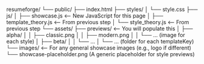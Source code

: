 resumeforge/
└── public/
    ├── index.html
    ├── styles/
    │   └── style.css
    ├── js/
    │   ├── showcase.js       <-- New JavaScript for this page
    │   ├── template_theory.js <-- From previous step
    │   └── style_theory.js    <-- From previous step
    └── assets/
        ├── previews/         <-- You will populate this
        │   ├── alpha/
        │   │   ├── classic.png
        │   │   ├── modern.png
        │   │   └── ... (image for each style)
        │   ├── beta/
        │   │   └── ...
        │   └── ... (folder for each templateKey)
        └── images/           <-- For any general showcase images (e.g., logo if different)
            └── showcase-placeholder.png (A generic placeholder for style previews)